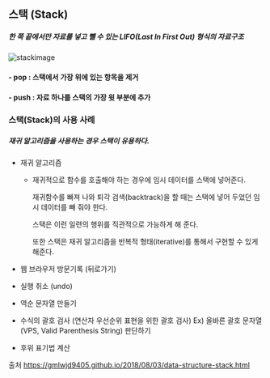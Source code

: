 ## 스택 (Stack)

##### 한 쪽 끝에서만 자료를 넣고 뺄 수 있는 LIFO(Last In First Out) 형식의 자료구조

![stackimage](https://user-images.githubusercontent.com/62048410/125197635-7b36e180-e299-11eb-8a78-1e94680e886a.jpeg)

#### - pop : 스택에서 가장 위에 있는 항목을 제거
#### - push : 자료 하나를 스택의 가장 윗 부분에 추가

### 스택(Stack)의 사용 사례

##### 재귀 알고리즘을 사용하는 경우 스택이 유용하다.

- 재귀 알고리즘

  - 재귀적으로 함수를 호출해야 하는 경우에 임시 데이터를 스택에 넣어준다.

    재귀함수를 빠져 나와 퇴각 검색(backtrack)을 할 때는 스택에 넣어 두었던 임시 데이터를 빼 줘야 한다.

    스택은 이런 일련의 행위를 직관적으로 가능하게 해 준다.

    또한 스택은 재귀 알고리즘을 반복적 형태(iterative)를 통해서 구현할 수 있게 해준다.

- 웹 브라우저 방문기록 (뒤로가기)

- 실행 취소 (undo)

- 역순 문자열 만들기

- 수식의 괄호 검사 (연산자 우선순위 표현을 위한 괄호 검사)
  Ex) 올바른 괄호 문자열(VPS, Valid Parenthesis String) 판단하기

- 후위 표기법 계산



출처 https://gmlwjd9405.github.io/2018/08/03/data-structure-stack.html

